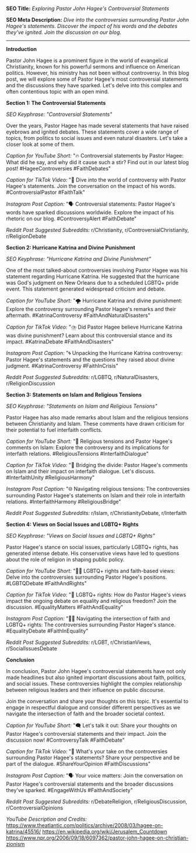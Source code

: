 **SEO Title:** _Exploring Pastor John Hagee's Controversial Statements_

**SEO Meta Description:** _Dive into the controversies surrounding Pastor John Hagee's statements. Discover the impact of his words and the debates they've ignited. Join the discussion on our blog._

---

**Introduction**

Pastor John Hagee is a prominent figure in the world of evangelical Christianity, known for his powerful sermons and influence on American politics. However, his ministry has not been without controversy. In this blog post, we will explore some of Pastor Hagee's most controversial statements and the discussions they have sparked. Let's delve into this complex and often contentious topic with an open mind.

**Section 1: The Controversial Statements**

_SEO Keyphrase: "Controversial Statements"_

Over the years, Pastor Hagee has made several statements that have raised eyebrows and ignited debates. These statements cover a wide range of topics, from politics to social issues and even natural disasters. Let's take a closer look at some of them.

_Caption for YouTube Short:_ "🔥 Controversial statements by Pastor Hagee: What did he say, and why did it cause such a stir? Find out in our latest blog post! #HageeControversies #FaithDebates"

_Caption for TikTok Video:_ "💬 Dive into the world of controversy with Pastor Hagee's statements. Join the conversation on the impact of his words. #ControversialPastor #FaithTalk"

_Instagram Post Caption:_ "🗣️ Controversial statements: Pastor Hagee's words have sparked discussions worldwide. Explore the impact of his rhetoric on our blog. #ControversyAlert #FaithDebate"

_Reddit Post Suggested Subreddits:_ r/Christianity, r/ControversialChristianity, r/ReligionDebate

**Section 2: Hurricane Katrina and Divine Punishment**

_SEO Keyphrase: "Hurricane Katrina and Divine Punishment"_

One of the most talked-about controversies involving Pastor Hagee was his statement regarding Hurricane Katrina. He suggested that the hurricane was God's judgment on New Orleans due to a scheduled LGBTQ+ pride event. This statement generated widespread criticism and debate.

_Caption for YouTube Short:_ "🌪️ Hurricane Katrina and divine punishment: Explore the controversy surrounding Pastor Hagee's remarks and their aftermath. #KatrinaControversy #FaithAndNaturalDisasters"

_Caption for TikTok Video:_ "⛈️ Did Pastor Hagee believe Hurricane Katrina was divine punishment? Learn about this controversial stance and its impact. #KatrinaDebate #FaithAndDisasters"

_Instagram Post Caption:_ "🌀 Unpacking the Hurricane Katrina controversy: Pastor Hagee's statements and the questions they raised about divine judgment. #KatrinaControversy #FaithInCrisis"

_Reddit Post Suggested Subreddits:_ r/LGBTQ, r/NaturalDisasters, r/ReligionDiscussion

**Section 3: Statements on Islam and Religious Tensions**

_SEO Keyphrase: "Statements on Islam and Religious Tensions"_

Pastor Hagee has also made remarks about Islam and the religious tensions between Christianity and Islam. These comments have drawn criticism for their potential to fuel interfaith conflicts.

_Caption for YouTube Short:_ "🕌 Religious tensions and Pastor Hagee's comments on Islam: Explore the controversy and its implications for interfaith relations. #ReligiousTensions #InterfaithDialogue"

_Caption for TikTok Video:_ "🤝 Bridging the divide: Pastor Hagee's comments on Islam and their impact on interfaith dialogue. Let's discuss. #InterfaithUnity #ReligiousHarmony"

_Instagram Post Caption:_ "🌐 Navigating religious tensions: The controversies surrounding Pastor Hagee's statements on Islam and their role in interfaith relations. #InterfaithHarmony #ReligiousBridge"

_Reddit Post Suggested Subreddits:_ r/Islam, r/ChristianityDebate, r/Interfaith

**Section 4: Views on Social Issues and LGBTQ+ Rights**

_SEO Keyphrase: "Views on Social Issues and LGBTQ+ Rights"_

Pastor Hagee's stance on social issues, particularly LGBTQ+ rights, has generated intense debate. His conservative views have led to questions about the role of religion in shaping public policy.

_Caption for YouTube Short:_ "🏳️‍🌈 LGBTQ+ rights and faith-based views: Delve into the controversies surrounding Pastor Hagee's positions. #LGBTQDebate #FaithAndRights"

_Caption for TikTok Video:_ "🌈 LGBTQ+ rights: How do Pastor Hagee's views impact the ongoing debate on equality and religious freedom? Join the discussion. #EqualityMatters #FaithAndEquality"

_Instagram Post Caption:_ "🏳️‍⚧️ Navigating the intersection of faith and LGBTQ+ rights: The controversies surrounding Pastor Hagee's stance. #EqualityDebate #FaithInEquality"

_Reddit Post Suggested Subreddits:_ r/LGBT, r/ChristianViews, r/SocialIssuesDebate

**Conclusion**

In conclusion, Pastor John Hagee's controversial statements have not only made headlines but also ignited important discussions about faith, politics, and social issues. These controversies highlight the complex relationship between religious leaders and their influence on public discourse.

Join the conversation and share your thoughts on this topic. It's essential to engage in respectful dialogue and consider different perspectives as we navigate the intersection of faith and the broader societal context.

_Caption for YouTube Short:_ "🗨️ Let's talk it out: Share your thoughts on Pastor Hagee's controversial statements and their impact. Join the discussion now! #ControversyTalk #FaithDebate"

_Caption for TikTok Video:_ "🤔 What's your take on the controversies surrounding Pastor Hagee's statements? Share your perspective and be part of the dialogue. #ShareYourOpinion #FaithDiscussions"

_Instagram Post Caption:_ "🗣️ Your voice matters: Join the conversation on Pastor Hagee's controversial statements and the broader discussions they've sparked. #EngageWithUs #FaithAndSociety"

_Reddit Post Suggested Subreddits:_ r/DebateReligion, r/ReligiousDiscussion, r/ControversialOpinions

_YouTube Description and Credits:_
https://www.theatlantic.com/politics/archive/2008/03/hagee-on-katrina/45516/
https://en.wikipedia.org/wiki/Jerusalem_Countdown
https://www.npr.org/2006/09/18/6097362/pastor-john-hagee-on-christian-zionism
